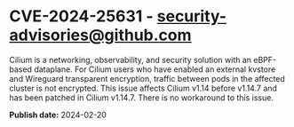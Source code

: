 # CVE-2024-25631 - security-advisories@github.com

Cilium is a networking, observability, and security solution with an eBPF-based dataplane. For Cilium users who have enabled an external kvstore and Wireguard transparent encryption, traffic between pods in the affected cluster is not encrypted. This issue affects Cilium v1.14 before v1.14.7 and has been patched in Cilium v1.14.7. There is no workaround to this issue.

**Publish date:** 2024-02-20

